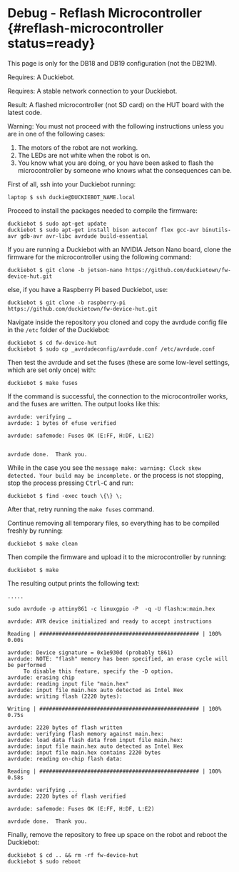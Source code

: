 # Debug - Reflash Microcontroller {#reflash-microcontroller status=ready}

This page is only for the DB18 and DB19 configuration (not the DB21M).

<div class='requirements' markdown="1">

Requires: A Duckiebot.

Requires: A stable network connection to your Duckiebot.

Result: A flashed microcontroller (not SD card) on the HUT board with the latest code.

</div>

Warning: You must not proceed with the following instructions unless you are in one of the following cases:
1. The motors of the robot are not working.
2. The LEDs are not white when the robot is on.
3. You know what you are doing, or you have been asked to flash the microcontroller by someone who knows what the consequences can be.

First of all, ssh into your Duckiebot running:

    laptop $ ssh duckie@DUCKIEBOT_NAME.local

Proceed to install the packages needed to compile the firmware:

    duckiebot $ sudo apt-get update
    duckiebot $ sudo apt-get install bison autoconf flex gcc-avr binutils-avr gdb-avr avr-libc avrdude build-essential

If you are running a Duckiebot with an NVIDIA Jetson Nano board, clone the firmware for the microcontroller using the following command:

    duckiebot $ git clone -b jetson-nano https://github.com/duckietown/fw-device-hut.git

else, if you have a Raspberry Pi based Duckiebot, use:

    duckiebot $ git clone -b raspberry-pi https://github.com/duckietown/fw-device-hut.git

Navigate inside the repository you cloned and copy the avrdude config file in the `/etc` folder of the Duckiebot:

    duckiebot $ cd fw-device-hut
    duckiebot $ sudo cp _avrdudeconfig/avrdude.conf /etc/avrdude.conf

Then test the avrdude and set the fuses (these are some low-level settings, which are set only once) with:

    duckiebot $ make fuses

If the command is successful, the connection to the microcontroller works, and the fuses are written. The output looks like this: 

    avrdude: verifying …
    avrdude: 1 bytes of efuse verified

    avrdude: safemode: Fuses OK (E:FF, H:DF, L:E2)


    avrdude done.  Thank you.

While in the case you see the `message make: warning: Clock skew detected. Your build may be incomplete.` or the process is not stopping, stop the process pressing <kbd>Ctrl</kbd>-<kbd>C</kbd> and run:

    duckiebot $ find -exec touch \{\} \;

After that, retry running the `make fuses` command.

Continue removing all temporary files, so everything has to be compiled freshly by running:

    duckiebot $ make clean

Then compile the firmware and upload it to the microcontroller by running:

    duckiebot $ make

The resulting output prints the following text:

    .....

    sudo avrdude -p attiny861 -c linuxgpio -P  -q -U flash:w:main.hex

    avrdude: AVR device initialized and ready to accept instructions

    Reading | ################################################## | 100% 0.00s

    avrdude: Device signature = 0x1e930d (probably t861)
    avrdude: NOTE: "flash" memory has been specified, an erase cycle will be performed
         To disable this feature, specify the -D option.
    avrdude: erasing chip
    avrdude: reading input file "main.hex"
    avrdude: input file main.hex auto detected as Intel Hex
    avrdude: writing flash (2220 bytes):

    Writing | ################################################## | 100% 0.75s

    avrdude: 2220 bytes of flash written
    avrdude: verifying flash memory against main.hex:
    avrdude: load data flash data from input file main.hex:
    avrdude: input file main.hex auto detected as Intel Hex
    avrdude: input file main.hex contains 2220 bytes
    avrdude: reading on-chip flash data:

    Reading | ################################################## | 100% 0.58s

    avrdude: verifying ...
    avrdude: 2220 bytes of flash verified

    avrdude: safemode: Fuses OK (E:FF, H:DF, L:E2)

    avrdude done.  Thank you.

Finally, remove the repository to free up space on the robot and reboot the Duckiebot:

    duckiebot $ cd .. && rm -rf fw-device-hut
    duckiebot $ sudo reboot


